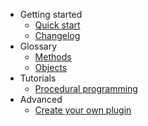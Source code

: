 - Getting started
  - [Quick start](quickstart.md)
  - [Changelog](releasenotes.md)
- Glossary
  - [Methods](glossary_methods.md)
  - [Objects](glossary_objects.md)
- Tutorials
  - [Procedural programming](tutorials_procedural.md)
- Advanced
  - [Create your own plugin](advanced_createyourownplugins.md)
